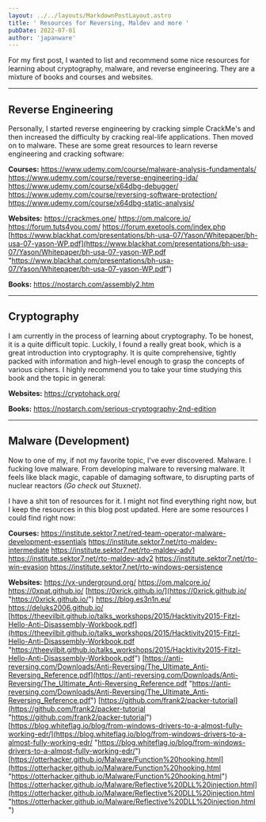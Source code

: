 ```yaml
---
layout: ../../layouts/MarkdownPostLayout.astro
title: ' Resources for Reversing, Maldev and more '
pubDate: 2022-07-01
author: 'japanware'
---
```


For my first post, I wanted to list and recommend some nice resources for learning about cryptography, malware, and reverse engineering.  They are a mixture of books and courses and websites.

---
## Reverse Engineering
Personally, I started reverse engineering by cracking simple CrackMe's and then increased the difficulty by cracking real-life applications. Then moved on to malware. These are some great resources to learn reverse engineering and cracking software:

**Courses:**
https://www.udemy.com/course/malware-analysis-fundamentals/
https://www.udemy.com/course/reverse-engineering-ida/
https://www.udemy.com/course/x64dbg-debugger/
https://www.udemy.com/course/reversing-software-protection/
https://www.udemy.com/course/x64dbg-static-analysis/

**Websites:**
https://crackmes.one/
https://om.malcore.io/
https://forum.tuts4you.com/
https://forum.exetools.com/index.php
[https://www.blackhat.com/presentations/bh-usa-07/Yason/Whitepaper/bh-usa-07-yason-WP.pdf](https://www.blackhat.com/presentations/bh-usa-07/Yason/Whitepaper/bh-usa-07-yason-WP.pdf "https://www.blackhat.com/presentations/bh-usa-07/Yason/Whitepaper/bh-usa-07-yason-WP.pdf")


**Books:**
https://nostarch.com/assembly2.htm

---
## Cryptography
I am currently in the process of learning about cryptography. To be honest, it is a quite difficult topic. Luckily, I found a really great book, which is a great introduction into cryptography. It is quite comprehensive, tightly packed with information and high-level enough to grasp the concepts of various ciphers. I highly recommend you to take your time studying this book and the topic in general:

**Websites:**
https://cryptohack.org/

**Books:**
https://nostarch.com/serious-cryptography-2nd-edition

---
## Malware (Development)
Now to one of my, if not my favorite topic, I've ever discovered. Malware. I fucking love malware. From developing malware to reversing malware. It feels like black magic, capable of damaging software, to disrupting parts of nuclear reactors *(Go check out Stuxnet)*.

I have a shit ton of resources for it. I might not find everything right now, but I keep the resources in this blog post updated. Here are some resources I could find right now:

**Courses:**
https://institute.sektor7.net/red-team-operator-malware-development-essentials
https://institute.sektor7.net/rto-maldev-intermediate
https://institute.sektor7.net/rto-maldev-adv1
https://institute.sektor7.net/rto-maldev-adv2
https://institute.sektor7.net/rto-win-evasion
https://institute.sektor7.net/rto-windows-persistence

**Websites:**
https://vx-underground.org/
https://om.malcore.io/
https://0xpat.github.io/
[https://0xrick.github.io/](https://0xrick.github.io/ "https://0xrick.github.io/")
https://blog.es3n1n.eu/
https://deluks2006.github.io/
[https://theevilbit.github.io/talks_workshops/2015/Hacktivity2015-Fitzl-Hello-Anti-Disassembly-Workbook.pdf](https://theevilbit.github.io/talks_workshops/2015/Hacktivity2015-Fitzl-Hello-Anti-Disassembly-Workbook.pdf "https://theevilbit.github.io/talks_workshops/2015/Hacktivity2015-Fitzl-Hello-Anti-Disassembly-Workbook.pdf")
[https://anti-reversing.com/Downloads/Anti-Reversing/The_Ultimate_Anti-Reversing_Reference.pdf](https://anti-reversing.com/Downloads/Anti-Reversing/The_Ultimate_Anti-Reversing_Reference.pdf "https://anti-reversing.com/Downloads/Anti-Reversing/The_Ultimate_Anti-Reversing_Reference.pdf")
[https://github.com/frank2/packer-tutorial](https://github.com/frank2/packer-tutorial "https://github.com/frank2/packer-tutorial")
[https://blog.whiteflag.io/blog/from-windows-drivers-to-a-almost-fully-working-edr/](https://blog.whiteflag.io/blog/from-windows-drivers-to-a-almost-fully-working-edr/ "https://blog.whiteflag.io/blog/from-windows-drivers-to-a-almost-fully-working-edr/") [https://otterhacker.github.io/Malware/Function%20hooking.html](https://otterhacker.github.io/Malware/Function%20hooking.html "https://otterhacker.github.io/Malware/Function%20hooking.html") [https://otterhacker.github.io/Malware/Reflective%20DLL%20injection.html](https://otterhacker.github.io/Malware/Reflective%20DLL%20injection.html "https://otterhacker.github.io/Malware/Reflective%20DLL%20injection.html")